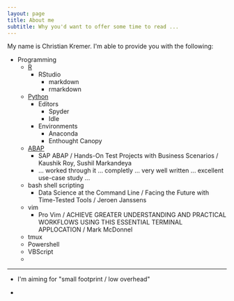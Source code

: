 ```yaml
---
layout: page
title: About me
subtitle: Why you'd want to offer some time to read ...
---
```


My name is Christian Kremer. I'm able to provide you with the following:

- Programming
  + [R](http://data-digger.net/images/DataScientistWithR.pdf)
    + RStudio
      + markdown
      + rmarkdown
  + [Python](http://data-digger.net/images/DataAnalystWithPython.pdf)
    + Editors
      + Spyder
      + Idle
    + Environments
      + Anaconda
      + Enthought Canopy
  + [ABAP](http://data-digger.net/images/sap_cert.JPG)
    + SAP ABAP / Hands-On Test Projects with Business Scenarios / Kaushik Roy, Sushil Markandeya
     + ... worked through it ... completly ... very well written ... excellent use-case study ...
  + bash shell scripting
    + Data Science at the Command Line / Facing the Future with Time-Tested Tools / Jeroen Janssens
  + vim
    + Pro Vim / ACHIEVE GREATER UNDERSTANDING AND PRACTICAL WORKFLOWS USING THIS ESSENTIAL TERMINAL APPLOCATION / Mark McDonnel
  + tmux
  + Powershell
  + VBScript
  + 
  
----  

- I'm aiming for "small footprint / low overhead"

- 

  
  


